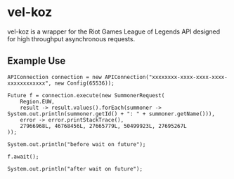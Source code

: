 vel-koz
=======

vel-koz is a wrapper for the Riot Games League of Legends API designed for high throughput asynchronous requests.

Example Use
-----------

~~~
APIConnection connection = new APIConnection("xxxxxxxx-xxxx-xxxx-xxxx-xxxxxxxxxxxx", new Config(65536));

Future f = connection.execute(new SummonerRequest(
    Region.EUW, 
    result -> result.values().forEach(summoner -> System.out.println(summoner.getId() + ": " + summoner.getName())), 
    error -> error.printStackTrace(), 
    27966968L, 46768456L, 27665779L, 50499923L, 27695267L
));

System.out.println("before wait on future");

f.await();

System.out.println("after wait on future");
~~~